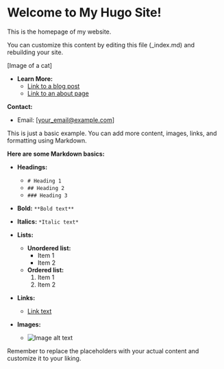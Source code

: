 # Welcome to My Hugo Site!

This is the homepage of my website. 

You can customize this content by editing this file (_index.md) and rebuilding your site.

[Image of a cat]

* **Learn More:** 
    * [Link to a blog post](/blog/first-post) 
    * [Link to an about page](/about)

**Contact:**
* Email: [your_email@example.com]

This is just a basic example. You can add more content, images, links, and formatting using Markdown.

**Here are some Markdown basics:**

* **Headings:**
    * `# Heading 1`
    * `## Heading 2`
    * `### Heading 3`

* **Bold:** `**Bold text**`
* **Italics:** `*Italic text*`
* **Lists:**
    * **Unordered list:**
        * Item 1
        * Item 2
    * **Ordered list:**
        1. Item 1
        2. Item 2

* **Links:**
    * [Link text](link_url)

* **Images:**
    * ![Image alt text](image_path/image.jpg)

Remember to replace the placeholders with your actual content and customize it to your liking.
